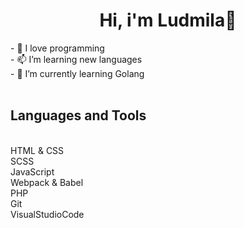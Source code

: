 <h1 align="center">Hi, i'm Ludmila👋</h1>
- 💞️ I love programming
<br>- 📫 I’m learning new languages
<br>- 🌱 I’m currently learning Golang
<br>
<br><h2>Languages and Tools</h4>
<br>HTML & CSS
<br>SCSS
<br>JavaScript
<br>Webpack & Babel
<br>PHP
<br>Git
<br>VisualStudioCode
